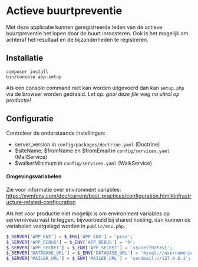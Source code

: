 # Actieve buurtpreventie
Met deze applicatie kunnen geregistreerde leden van de actieve buurtpreventie het lopen door de buurt inroosteren.
Ook is het mogelijk om achteraf het resultaat en de bijzonderheden te registreren.

## Installatie
```
composer install
bin/console app:setup
```

Als een console command niet kan worden uitgevoerd dan kan `setup.php` via de browser worden gedraaid. 
_Let op: gooi deze file weg na uitrol op productie!_

## Configuratie
Controleer de onderstaande instellingen:

- server_version in `config/packages/doctrine.yaml` (Doctrine)
- $siteName, $fromName en $fromEmail in `config/services.yaml` (MailService)
- $walkerMinimum in `config/services.yaml` (WalkService)

#### Omgevingsvariabelen
Zie voor informatie over environment variables: 
https://symfony.com/doc/current/best_practices/configuration.html#infrastructure-related-configuration

Als het voor productie niet mogelijk is om environment variables op serverniveau vast te leggen, bijvoorbeeld bij shared hosting, dan kunnen de variabelen vastgelegd worden in `public/env.php`.

```php
$_SERVER['APP_ENV'] = $_ENV['APP_ENV'] = 'prod';
$_SERVER['APP_DEBUG'] = $_ENV['APP_DEBUG'] = '0';
$_SERVER['APP_SECRET'] = $_ENV['APP_SECRET'] = 's$cretf0rt3st';
$_SERVER['DATABASE_URL'] = $_ENV['DATABASE_URL'] = 'mysql://username:password@localhost:3306/dbname';
$_SERVER['MAILER_URL'] = $_ENV['MAILER_URL'] = 'sendmail://127.0.0.1';
```
